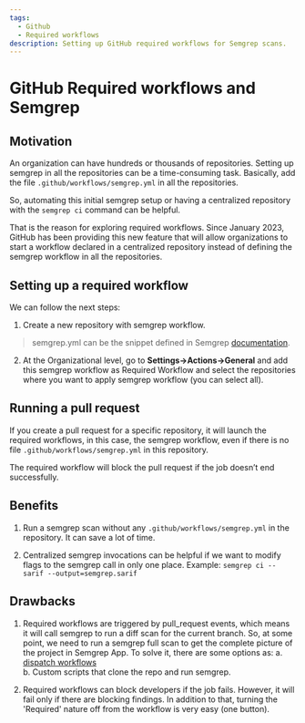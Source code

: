 ```yaml
---
tags:
  - Github
  - Required workflows
description: Setting up GitHub required workflows for Semgrep scans.
---
```


# GitHub Required workflows and Semgrep

## Motivation
An organization can have hundreds or thousands of repositories. Setting up semgrep in all the repositories can be a time-consuming task. Basically, add the file  `.github/workflows/semgrep.yml` in all the 
repositories.

So, automating this initial semgrep setup or having a centralized repository with the `semgrep ci` command can be helpful.

That is the reason for exploring required workflows. Since January 2023, GitHub has been providing this new feature that will allow organizations to start a workflow declared in a centralized repository 
instead of defining the semgrep workflow in all the repositories.


## Setting up a required workflow

We can follow the next steps:

1.  Create a new repository with semgrep workflow. 

> semgrep.yml can be the snippet defined in Semgrep [documentation](https://semgrep.dev/docs/semgrep-ci/sample-ci-configs/#sample-github-actions-configuration-file).

2. At the Organizational level, go to **Settings->Actions->General** and add this semgrep workflow as Required Workflow and select the repositories where you want to apply semgrep workflow (you can select 
all).

## Running a pull request

If you create a pull request for a specific repository, it will launch the required workflows, in this case, the semgrep workflow, even if there is no file `.github/workflows/semgrep.yml` in this 
repository.

The required workflow will block the pull request if the job doesn’t end successfully.

## Benefits

1.  Run a semgrep scan without any `.github/workflows/semgrep.yml` in the repository. It can save a lot of time.
    
2.  Centralized semgrep invocations can be helpful if we want to modify flags to the semgrep call in only one place. Example: `semgrep ci --sarif --output=semgrep.sarif`      

## Drawbacks

1.  Required workflows are triggered by pull_request events, which means it will call semgrep to run a diff scan for the current branch. So, at some point, we need to run a semgrep full scan to get the 
complete picture of the project in Semgrep App. To solve it, there are some options as: 
a. [dispatch workflows](https://github.blog/changelog/2020-07-06-github-actions-manual-triggers-with-workflow_dispatch/)    
b.  Custom scripts that clone the repo and run semgrep.
    
2.  Required workflows can block developers if the job fails. However, it will fail only if there are blocking findings. In addition to that, turning the 'Required' nature off from the workflow is very easy 
(one button).
